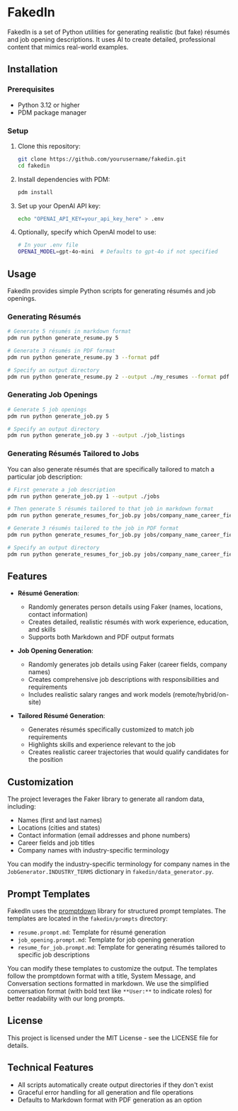 # FakedIn

FakedIn is a set of Python utilities for generating realistic (but fake) résumés and job opening descriptions. It uses AI to create detailed, professional content that mimics real-world examples.

## Installation

### Prerequisites

- Python 3.12 or higher
- PDM package manager

### Setup

1. Clone this repository:

   ```bash
   git clone https://github.com/yourusername/fakedin.git
   cd fakedin
   ```

2. Install dependencies with PDM:

   ```bash
   pdm install
   ```

3. Set up your OpenAI API key:

   ```bash
   echo "OPENAI_API_KEY=your_api_key_here" > .env
   ```

4. Optionally, specify which OpenAI model to use:

   ```bash
   # In your .env file
   OPENAI_MODEL=gpt-4o-mini  # Defaults to gpt-4o if not specified
   ```

## Usage

FakedIn provides simple Python scripts for generating résumés and job openings.

### Generating Résumés

```bash
# Generate 5 résumés in markdown format
pdm run python generate_resume.py 5

# Generate 3 résumés in PDF format
pdm run python generate_resume.py 3 --format pdf

# Specify an output directory
pdm run python generate_resume.py 2 --output ./my_resumes --format pdf
```

### Generating Job Openings

```bash
# Generate 5 job openings
pdm run python generate_job.py 5

# Specify an output directory
pdm run python generate_job.py 3 --output ./job_listings
```

### Generating Résumés Tailored to Jobs

You can also generate résumés that are specifically tailored to match a particular job description:

```bash
# First generate a job description
pdm run python generate_job.py 1 --output ./jobs

# Then generate 5 résumés tailored to that job in markdown format
pdm run python generate_resumes_for_job.py jobs/company_name_career_field_job.md 5

# Generate 3 résumés tailored to the job in PDF format
pdm run python generate_resumes_for_job.py jobs/company_name_career_field_job.md 3 --format pdf

# Specify an output directory
pdm run python generate_resumes_for_job.py jobs/company_name_career_field_job.md 2 --output ./applicants --format pdf
```

## Features

- **Résumé Generation**:
  - Randomly generates person details using Faker (names, locations, contact information)
  - Creates detailed, realistic résumés with work experience, education, and skills
  - Supports both Markdown and PDF output formats

- **Job Opening Generation**:
  - Randomly generates job details using Faker (career fields, company names)
  - Creates comprehensive job descriptions with responsibilities and requirements
  - Includes realistic salary ranges and work models (remote/hybrid/on-site)

- **Tailored Résumé Generation**:
  - Generates résumés specifically customized to match job requirements
  - Highlights skills and experience relevant to the job
  - Creates realistic career trajectories that would qualify candidates for the position

## Customization

The project leverages the Faker library to generate all random data, including:

- Names (first and last names)
- Locations (cities and states)
- Contact information (email addresses and phone numbers)
- Career fields and job titles
- Company names with industry-specific terminology

You can modify the industry-specific terminology for company names in the `JobGenerator.INDUSTRY_TERMS` dictionary in `fakedin/data_generator.py`.

## Prompt Templates

FakedIn uses the [promptdown](https://github.com/btfranklin/promptdown) library for structured prompt templates. The templates are located in the `fakedin/prompts` directory:

- `resume.prompt.md`: Template for résumé generation
- `job_opening.prompt.md`: Template for job opening generation
- `resume_for_job.prompt.md`: Template for generating résumés tailored to specific job descriptions

You can modify these templates to customize the output. The templates follow the promptdown format with a title, System Message, and Conversation sections formatted in markdown. We use the simplified conversation format (with bold text like `**User:**` to indicate roles) for better readability with our long prompts.

## License

This project is licensed under the MIT License - see the LICENSE file for details.

## Technical Features

- All scripts automatically create output directories if they don't exist
- Graceful error handling for all generation and file operations
- Defaults to Markdown format with PDF generation as an option
